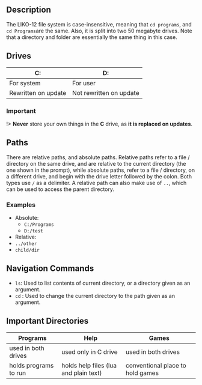 ﻿## Description
The LIKO-12 file system is case-insensitive, meaning that `cd programs`, and `cd Programs`are the same. Also, it is split into two 50 megabyte drives. Note that a directory and folder are essentially the same thing in this case.

## Drives
| C: | D: |
|--|--|
| For system | For user |
| Rewritten on update | Not rewritten on update |

### Important
!> **Never** store your own things in the **C** drive, as **it is replaced on updates**.

## Paths
There are relative paths, and absolute paths. Relative paths refer to a file / directory on the same drive, and are relative to the current directory (the one shown in the prompt), while absolute paths, refer to a file / directory, on a different drive, and begin with the drive letter followed by the colon. Both types use `/` as a delimiter. A relative path can also make use of `..`, which can be used to access the parent directory.

### Examples

 - Absolute:
	 - `C:/Programs`
	 - `D:/test`
 - Relative:
 - `../other`
 - `child/dir`
## Navigation Commands

 - `ls`: Used to list contents of current directory, or a directory given as an argument.
 - `cd`	: Used to change the current directory to the path given as an argument.

## Important Directories
| Programs | Help | Games |
|--|--|--|
| used in both drives | used only in C drive | used in both drives |
| holds programs to run | holds help files (lua and plain text) | conventional place to hold games |
